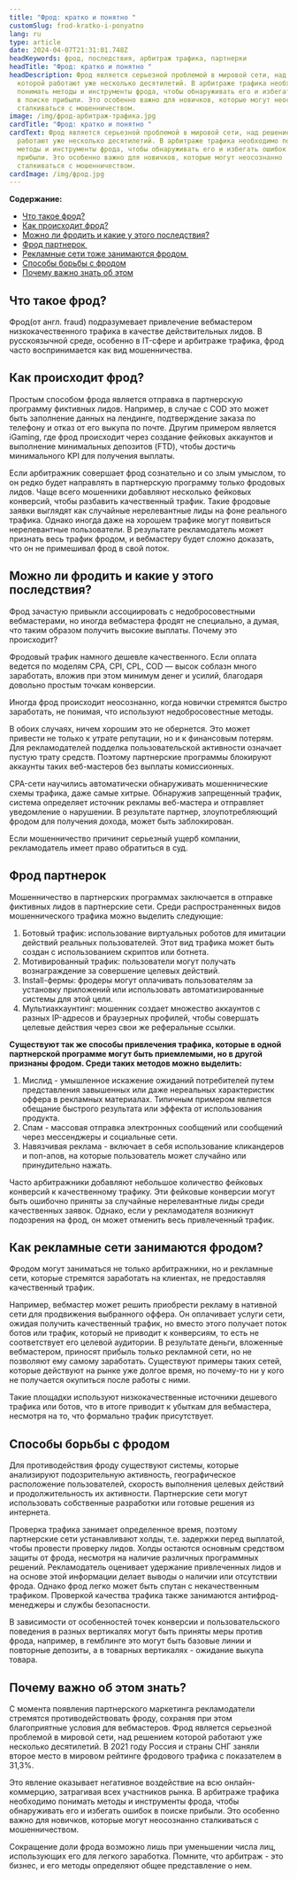 ```yaml
---
title: "Фрод: кратко и понятно "
customSlug: frod-kratko-i-ponyatno
lang: ru
type: article
date: 2024-04-07T21:31:01.748Z
headKeywords: фрод, последствия, арбитраж трафика, партнерки
headTitle: "Фрод: кратко и понятно "
headDescription: Фрод является серьезной проблемой в мировой сети, над решением
  которой работают уже несколько десятилетий. В арбитраже трафика необходимо
  понимать методы и инструменты фрода, чтобы обнаруживать его и избегать ошибок
  в поиске прибыли. Это особенно важно для новичков, которые могут неосознанно
  сталкиваться с мошенничеством.
image: /img/фрод-арбитраж-трафика.jpg
cardTitle: "Фрод: кратко и понятно "
cardText: Фрод является серьезной проблемой в мировой сети, над решением которой
  работают уже несколько десятилетий. В арбитраже трафика необходимо понимать
  методы и инструменты фрода, чтобы обнаруживать его и избегать ошибок в поиске
  прибыли. Это особенно важно для новичков, которые могут неосознанно
  сталкиваться с мошенничеством.
cardImage: /img/фрод.jpg
---
```

**Содержание:** 

* [Что такое фрод?](#Что-такое-фрод)
* [Как происходит фрод?](#Как-происходит-фрод)
* [Можно ли фродить и какие у этого последствия?](#Можно-ли-фродить-и-какие-у-этого-последствия)
* [Фрод партнерок ](#Фрод-партнерок)
* [Рекламные сети тоже занимаются фродом ](#Как-рекламные-сети-занимаются-фродом)
* [Способы борьбы с фродом](#Способы-борьбы-с-фродом)
* [Почему важно знать об этом](#Почему-важно-об-этом-знать)

## Что такое фрод?

Фрод(от англ. fraud) подразумевает привлечение вебмастером низкокачественного трафика в качестве действительных лидов. В русскоязычной среде, особенно в IT-сфере и арбитраже трафика, фрод часто воспринимается как вид мошенничества.

## Как происходит фрод?

Простым способом фрода является отправка в партнерскую программу фиктивных лидов. Например, в случае с COD это может быть заполнение данных на лендинге, подтверждение заказа по телефону и отказ от его выкупа по почте. Другим примером является iGaming, где фрод происходит через создание фейковых аккаунтов и выполнение минимальных депозитов (FTD), чтобы достичь минимального KPI для получения выплаты.

Если арбитражник совершает фрод сознательно и со злым умыслом, то он редко будет направлять в партнерскую программу только фродовых лидов. Чаще всего мошенники добавляют несколько фейковых конверсий, чтобы разбавить качественный трафик. Такие фродовые заявки выглядят как случайные нерелевантные лиды на фоне реального трафика. Однако иногда даже на хорошем трафике могут появиться нерелевантные пользователи. В результате рекламодатель может признать весь трафик фродом, и вебмастеру будет сложно доказать, что он не примешивал фрод в свой поток.

## Можно ли фродить и какие у этого последствия?

Фрод зачастую привыкли ассоциировать с недобросовестными вебмастерами, но иногда вебмастера фродят не специально, а думая, что таким образом получить высокие выплаты. Почему это происходит? 

Фродовый трафик намного дешевле качественного. Если оплата ведется по моделям CPA, CPI, CPL, COD — высок соблазн много заработать, вложив при этом минимум денег и усилий, благодаря довольно простым точкам конверсии. 

Иногда фрод происходит неосознанно, когда новички стремятся быстро заработать, не понимая, что используют недобросовестные методы. 

В обоих случаях, ничем хорошим это не обернется. Это может привести не только к утрате репутации, но и к финансовым потерям. Для рекламодателей подделка пользовательской активности означает пустую трату средств. Поэтому партнерские программы блокируют аккаунты таких веб-мастеров без выплаты комиссионных.

CPA-сети научились автоматически обнаруживать мошеннические схемы трафика, даже самые хитрые. Обнаружив запрещенный трафик, система определяет источник рекламы веб-мастера и отправляет уведомление о нарушении. В результате партнер, злоупотребляющий фродом для получения дохода, может быть заблокирован.

Если мошенничество причинит серьезный ущерб компании, рекламодатель имеет право обратиться в суд.

## Фрод партнерок

Мошенничество в партнерских программах заключается в отправке фиктивных лидов в партнерские сети. Среди распространенных видов мошеннического трафика можно выделить следующие:

1. Ботовый трафик: использование виртуальных роботов для имитации действий реальных пользователей. Этот вид трафика может быть создан с использованием скриптов или ботнета.
2. Мотивированный трафик: пользователи могут получать вознаграждение за совершение целевых действий.
3. Install-фермы: фродеры могут оплачивать пользователям за установку приложений или использовать автоматизированные системы для этой цели.
4. Мультиаккаунтинг: мошенник создает множество аккаунтов с разных IP-адресов и браузерных профилей, чтобы совершать целевые действия через свои же реферальные ссылки.

**Существуют так же способы привлечения трафика, которые в одной партнерской программе могут быть приемлемыми, но в другой признаны фродом. Среди таких методов можно выделить:**

1. Мислид - умышленное искажение ожиданий потребителей путем представления завышенных или даже нереальных характеристик оффера в рекламных материалах. Типичным примером является обещание быстрого результата или эффекта от использования продукта.
2. Спам - массовая отправка электронных сообщений или сообщений через мессенджеры и социальные сети.
3. Навязчивая реклама - включает в себя использование кликандеров и поп-апов, на которые пользователь может случайно или принудительно нажать.

Часто арбитражники добавляют небольшое количество фейковых конверсий к качественному трафику. Эти фейковые конверсии могут быть ошибочно приняты за случайные нерелевантные лиды среди качественных заявок. Однако, если у рекламодателя возникнут подозрения на фрод, он может отменить весь привлеченный трафик.

## Как рекламные сети занимаются фродом?

Фродом могут заниматься не только арбитражники, но и рекламные сети, которые стремятся заработать на клиентах, не предоставляя качественный трафик.

Например, вебмастер может решить приобрести рекламу в нативной сети для продвижения выбранного оффера. Он оплачивает услуги сети, ожидая получить качественный трафик, но вместо этого получает поток ботов или трафик, который не приводит к конверсиям, то есть не соответствует его целевой аудитории. В результате деньги, вложенные вебмастером, приносят прибыль только рекламной сети, но не позволяют ему самому заработать. Существуют примеры таких сетей, которые действуют на рынке уже долгое время, но почему-то ни у кого не получается окупиться после работы с ними.

Такие площадки используют низкокачественные источники дешевого трафика или ботов, что в итоге приводит к убыткам для вебмастера, несмотря на то, что формально трафик присутствует.

## Способы борьбы с фродом

Для противодействия фроду существуют системы, которые анализируют подозрительную активность, географическое расположение пользователей, скорость выполнения целевых действий и продолжительность их активности. Партнерские сети могут использовать собственные разработки или готовые решения из интернета.

Проверка трафика занимает определенное время, поэтому партнерские сети устанавливают холды, т.е. задержки перед выплатой, чтобы провести проверку лидов. Холды остаются основным средством защиты от фрода, несмотря на наличие различных программных решений. Рекламодатель оценивает удержание привлеченных лидов и на основе этой информации делает выводы о наличии или отсутствии фрода. Однако фрод легко может быть спутан с некачественным трафиком. Проверкой качества трафика также занимаются антифрод-менеджеры и службы безопасности.

В зависимости от особенностей точек конверсии и пользовательского поведения в разных вертикалях могут быть приняты меры против фрода, например, в гемблинге это могут быть базовые линии и повторные депозиты, а в товарных вертикалях - ожидание выкупа товара.

## Почему важно об этом знать?

С момента появления партнерского маркетинга рекламодатели стремятся противодействовать фроду, сохраняя при этом благоприятные условия для вебмастеров. Фрод является серьезной проблемой в мировой сети, над решением которой работают уже несколько десятилетий. В 2021 году Россия и страны СНГ заняли второе место в мировом рейтинге фродового трафика с показателем в 31,3%.

Это явление оказывает негативное воздействие на всю онлайн-коммерцию, затрагивая всех участников рынка. В арбитраже трафика необходимо понимать методы и инструменты фрода, чтобы обнаруживать его и избегать ошибок в поиске прибыли. Это особенно важно для новичков, которые могут неосознанно сталкиваться с мошенничеством.

Сокращение доли фрода возможно лишь при уменьшении числа лиц, использующих его для легкого заработка. Помните, что арбитраж - это бизнес, и его методы определяют общее представление о нем.